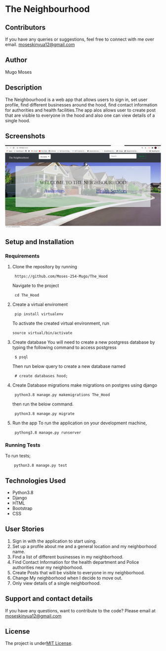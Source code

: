# The Neighbourhood
## Contributors
If you have any queries or suggestions, feel free to connect with me over email. moseskinyua12@gmail.com

## Author
Mugo Moses

## Description
The Neighbourhood is a web app that allows users to sign in, set user profile, find different businesses around the hood, find contact information for authorities and health facilities.The app alos allows user to create post that are visible to everyone in the hood and also one can view details of a single hood.


## Screenshots
<img src="static/images/Theneighbor.png" alt="Theneighbor">


## Setup and Installation
### Requirements
1. Clone the repository by running

        https://github.com/Moses-254-Mugo/The_Hood
    Navigate to the project

        cd The_Hood
 2. Create a virtual enviroment

         pip install virtualenv 

    To activate the created virtual environment, run

        source virtual/bin/activate
3. Create database
    You will need to create a new postgress database by typing the following command to access postgress

        $ psql

    Then run below query to create a new database named 

        # create databases hood;
5. Create Database migrations
    make migrations on postgres using django

        python3.8 manage.py makemigrations The_Hood
    then run the below command.

        python3.8 manage.py migrate

6. Run the app
    To run the application on your development machine,

        pythong3.8 manage.py runserver
### Running Tests
To run tests;

        python3.8 manage.py test


## Technologies Used
* Python3.8
* Django
* HTML
* Bootstrap
* CSS

## User Stories
1. Sign in with the application to start using.
2. Set up a profile about me and a general location and my neighborhood name.
3. Find a list of different businesses in my neighborhood.
4. Find Contact Information for the health department and Police authorities near my neighborhood.
5. Create Posts that will be visible to everyone in my neighborhood.
6. Change My neighborhood when I decide to move out.
7. Only view details of a single neighborhood.

## Support and contact details
If you have any questions, want to contribute to the code? Please email at
moseskinyua12@gmail.com

## License
The project is under[MIT License](LICENSE).
